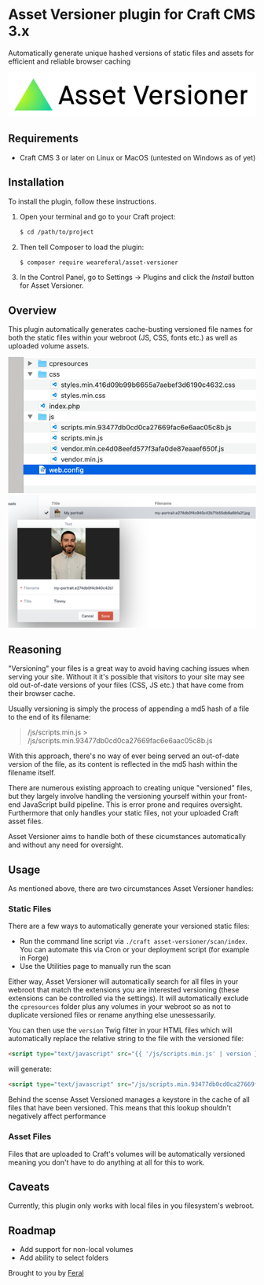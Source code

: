 # Asset Versioner plugin for Craft CMS 3.x

Automatically generate unique hashed versions of static files and assets for efficient and reliable browser caching

![Asset Versioner Logo](resources/img/plugin-logo.png)

## Requirements

- Craft CMS 3 or later on Linux or MacOS (untested on Windows as of yet)

## Installation

To install the plugin, follow these instructions.

1. Open your terminal and go to your Craft project:

   ```sh
   $ cd /path/to/project
   ```

2. Then tell Composer to load the plugin:

   ```sh
   $ composer require weareferal/asset-versioner
   ```

3. In the Control Panel, go to Settings → Plugins and click the *Install* button for Asset Versioner.

## Overview

This plugin automatically generates cache-busting versioned file names for both the static files within your webroot (JS, CSS, fonts etc.) as well as uploaded volume assets.

![Asset Versioner Setting Screenshot](resources/img/screenshot-1.png)
![Asset Versioner Setting Screenshot](resources/img/screenshot-2.png)

## Reasoning

"Versioning" your files is a great way to avoid having caching issues when serving your site. Without it it's possible that visitors to your site may see old out-of-date versions of your files (CSS, JS etc.) that have come from their browser cache.

Usually versioning is simply the process of appending a md5 hash of a file to the end of its filename:

> /js/scripts.min.js > /js/scripts.min.93477db0cd0ca27669fac6e6aac05c8b.js

With this approach, there's no way of ever being served an out-of-date version of the file, as its content is reflected in the md5 hash within the filename itself. 

There are numerous existing approach to creating unique "versioned" files, but they largely involve handling the versioning yourself within your front-end JavaScript build pipeline. This is error prone and requires oversight. Furthermore that only handles your static files, not your uploaded Craft asset files.

Asset Versioner aims to handle both of these cicumstances automatically and without any need for oversight.

## Usage

As mentioned above, there are two circumstances Asset Versioner handles:

### Static Files

There are a few ways to automatically generate your versioned static files:

- Run the command line script via `./craft asset-versioner/scan/index`. You can automate this via Cron or your deployment script (for example in Forge)
- Use the Utilities page to manually run the scan

Either way, Asset Versioner will automatically search for all files in your webroot that match the extensions you are interested versioning (these extensions can be controlled via the settings). It will automatically exclude the `cpresources` folder plus any volumes in your webroot so as not to duplicate versioned files or rename anything else unessessarily.

You can then use the `version` Twig filter in your HTML files which will automatically replace the relative string to the file with the versioned file:

```html
<script type="text/javascript" src="{{ '/js/scripts.min.js' | version }}"></script>
```

will generate:

```html
<script type="text/javascript" src="/js/scripts.min.93477db0cd0ca27669fac6e6aac05c8b.js"></script>
```

Behind the scense Asset Versioned manages a keystore in the cache of all files that have been versioned. This means that this lookup shouldn't negatively affect performance

### Asset Files

Files that are uploaded to Craft's volumes will be automatically versioned meaning you don't have to do anything at all for this to work.

## Caveats

Currently, this plugin only works with local files in you filesystem's webroot. 

## Roadmap

- Add support for non-local volumes
- Add ability to select folders

Brought to you by [Feral](https://weareferal.com)
